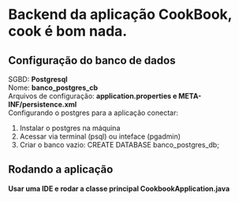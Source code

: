 <h1>Backend da aplicação CookBook, cook é bom nada.</h1>
<h2>Configuração do banco de dados</h2>
<p>
  SGBD: <b>Postgresql</b><br>
  Nome: <b>banco_postgres_cb</b><br>
  Arquivos de configuração: <b>application.properties e META-INF/persistence.xml</b><br>
  Configurando o postgres para a aplicação conectar:
  <ol>
    <li>Instalar o postgres na máquina</li>
    <li>Acessar via terminal (psql) ou inteface (pgadmin)</li>
    <li>Criar o banco vazio: CREATE DATABASE banco_postgres_db;</li>
  </ol>
</p>

<h2>Rodando a aplicação</h2>
<p>
  <b>Usar uma IDE e rodar a classe principal CookbookApplication.java</b>
</p>
